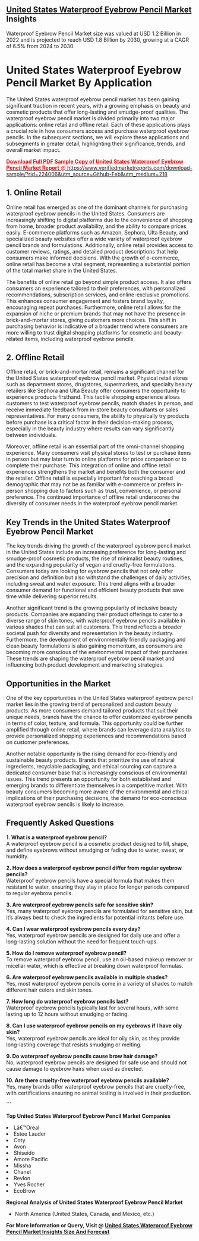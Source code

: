 <h2><a href="https://www.verifiedmarketreports.com/download-sample/?rid=224006&amp;utm_source=Github-Feb&amp;utm_medium=218" target="_blank">United States Waterproof Eyebrow Pencil Market</a> Insights</h2><p>Waterproof Eyebrow Pencil Market size was valued at USD 1.2 Billion in 2022 and is projected to reach USD 1.8 Billion by 2030, growing at a CAGR of 6.5% from 2024 to 2030.</p><p> <h1>United States Waterproof Eyebrow Pencil Market By Application</h1> <p>The United States waterproof eyebrow pencil market has been gaining significant traction in recent years, with a growing emphasis on beauty and cosmetic products that offer long-lasting and smudge-proof qualities. The waterproof eyebrow pencil market is divided primarily into two major applications: online retail and offline retail. Each of these applications plays a crucial role in how consumers access and purchase waterproof eyebrow pencils. In the subsequent sections, we will explore these applications and subsegments in greater detail, highlighting their significance, trends, and overall market impact. <a href="#download"><p><span class=""><span style="color: #ff0000;"><strong>Download Full PDF Sample Copy of United States Waterproof Eyebrow Pencil Market Report</strong> @ </span><a href="https://www.verifiedmarketreports.com/download-sample/?rid=224006&amp;utm_source=Github-Feb&amp;utm_medium=218" target="_blank">https://www.verifiedmarketreports.com/download-sample/?rid=224006&amp;utm_source=Github-Feb&amp;utm_medium=218</a></span></p></a></p> <h2>1. Online Retail</h2> <p>Online retail has emerged as one of the dominant channels for purchasing waterproof eyebrow pencils in the United States. Consumers are increasingly shifting to digital platforms due to the convenience of shopping from home, broader product availability, and the ability to compare prices easily. E-commerce platforms such as Amazon, Sephora, Ulta Beauty, and specialized beauty websites offer a wide variety of waterproof eyebrow pencil brands and formulations. Additionally, online retail provides access to customer reviews, ratings, and detailed product descriptions that help consumers make informed decisions. With the growth of e-commerce, online retail has become a vital segment, representing a substantial portion of the total market share in the United States. <p>The benefits of online retail go beyond simple product access. It also offers consumers an experience tailored to their preferences, with personalized recommendations, subscription services, and online-exclusive promotions. This enhances consumer engagement and fosters brand loyalty, encouraging repeat purchases. Furthermore, online retail allows for the expansion of niche or premium brands that may not have the presence in brick-and-mortar stores, giving customers more choices. This shift in purchasing behavior is indicative of a broader trend where consumers are more willing to trust digital shopping platforms for cosmetic and beauty-related items, including waterproof eyebrow pencils.</p> <h2>2. Offline Retail</h2> <p>Offline retail, or brick-and-mortar retail, remains a significant channel for the United States waterproof eyebrow pencil market. Physical retail stores such as department stores, drugstores, supermarkets, and specialty beauty retailers like Sephora and Ulta Beauty offer consumers the opportunity to experience products firsthand. This tactile shopping experience allows customers to test waterproof eyebrow pencils, match shades in person, and receive immediate feedback from in-store beauty consultants or sales representatives. For many consumers, the ability to physically try products before purchase is a critical factor in their decision-making process, especially in the beauty industry where results can vary significantly between individuals. <p>Moreover, offline retail is an essential part of the omni-channel shopping experience. Many consumers visit physical stores to test or purchase items in person but may later turn to online platforms for price comparison or to complete their purchase. This integration of online and offline retail experiences strengthens the market and benefits both the consumer and the retailer. Offline retail is especially important for reaching a broad demographic that may not be as familiar with e-commerce or prefers in-person shopping due to factors such as trust, convenience, or personal preference. The continued importance of offline retail underscores the diversity of consumer needs in the waterproof eyebrow pencil market.</p> <h2>Key Trends in the United States Waterproof Eyebrow Pencil Market</h2> <p>The key trends driving the growth of the waterproof eyebrow pencil market in the United States include an increasing preference for long-lasting and smudge-proof cosmetic products, the rise of minimalist beauty routines, and the expanding popularity of vegan and cruelty-free formulations. Consumers today are looking for eyebrow pencils that not only offer precision and definition but also withstand the challenges of daily activities, including sweat and water exposure. This trend aligns with a broader consumer demand for functional and efficient beauty products that save time while delivering superior results.</p> <p>Another significant trend is the growing popularity of inclusive beauty products. Companies are expanding their product offerings to cater to a diverse range of skin tones, with waterproof eyebrow pencils available in various shades that can suit all customers. This trend reflects a broader societal push for diversity and representation in the beauty industry. Furthermore, the development of environmentally friendly packaging and clean beauty formulations is also gaining momentum, as consumers are becoming more conscious of the environmental impact of their purchases. These trends are shaping the waterproof eyebrow pencil market and influencing both product development and marketing strategies.</p> <h2>Opportunities in the Market</h2> <p>One of the key opportunities in the United States waterproof eyebrow pencil market lies in the growing trend of personalized and custom beauty products. As more consumers demand tailored products that suit their unique needs, brands have the chance to offer customized eyebrow pencils in terms of color, texture, and formula. This opportunity could be further amplified through online retail, where brands can leverage data analytics to provide personalized shopping experiences and recommendations based on customer preferences.</p> <p>Another notable opportunity is the rising demand for eco-friendly and sustainable beauty products. Brands that prioritize the use of natural ingredients, recyclable packaging, and ethical sourcing can capture a dedicated consumer base that is increasingly conscious of environmental issues. This trend presents an opportunity for both established and emerging brands to differentiate themselves in a competitive market. With beauty consumers becoming more aware of the environmental and ethical implications of their purchasing decisions, the demand for eco-conscious waterproof eyebrow pencils is likely to increase.</p> <h2>Frequently Asked Questions</h2> <p><b>1. What is a waterproof eyebrow pencil?</b><br>A waterproof eyebrow pencil is a cosmetic product designed to fill, shape, and define eyebrows without smudging or fading due to water, sweat, or humidity.</p> <p><b>2. How does a waterproof eyebrow pencil differ from regular eyebrow pencils?</b><br>Waterproof eyebrow pencils have a special formula that makes them resistant to water, ensuring they stay in place for longer periods compared to regular eyebrow pencils.</p> <p><b>3. Are waterproof eyebrow pencils safe for sensitive skin?</b><br>Yes, many waterproof eyebrow pencils are formulated for sensitive skin, but it’s always best to check the ingredients for potential irritants before use.</p> <p><b>4. Can I wear waterproof eyebrow pencils every day?</b><br>Yes, waterproof eyebrow pencils are designed for daily use and offer a long-lasting solution without the need for frequent touch-ups.</p> <p><b>5. How do I remove waterproof eyebrow pencil?</b><br>To remove waterproof eyebrow pencil, use an oil-based makeup remover or micellar water, which is effective at breaking down waterproof formulas.</p> <p><b>6. Are waterproof eyebrow pencils available in multiple shades?</b><br>Yes, most waterproof eyebrow pencils come in a variety of shades to match different hair colors and skin tones.</p> <p><b>7. How long do waterproof eyebrow pencils last?</b><br>Waterproof eyebrow pencils typically last for several hours, with some lasting up to 12 hours without smudging or fading.</p> <p><b>8. Can I use waterproof eyebrow pencils on my eyebrows if I have oily skin?</b><br>Yes, waterproof eyebrow pencils are ideal for oily skin, as they provide long-lasting coverage that resists smudging or melting.</p> <p><b>9. Do waterproof eyebrow pencils cause brow hair damage?</b><br>No, waterproof eyebrow pencils are designed for safe use and should not cause damage to eyebrow hairs when used as directed.</p> <p><b>10. Are there cruelty-free waterproof eyebrow pencils available?</b><br>Yes, many brands offer waterproof eyebrow pencils that are cruelty-free, with certifications ensuring no animal testing is involved in their production.</p> ```</p><p><strong>Top United States Waterproof Eyebrow Pencil Market Companies</strong></p><div data-test-id=""><p><li>Lâ€™Oreal</li><li> Estee Lauder</li><li> Coty</li><li> Avon</li><li> Shiseido</li><li> Amore Pacific</li><li> Missha</li><li> Chanel</li><li> Revlon</li><li> Yves Rocher</li><li> EcoBrow</li></p><div><strong>Regional Analysis of&nbsp;United States Waterproof Eyebrow Pencil Market</strong></div><ul><li dir="ltr"><p dir="ltr">North America&nbsp;(United States, Canada, and Mexico, etc.)</p></li></ul><p><strong>For More Information or Query, Visit @&nbsp;</strong><strong><a href="https://www.verifiedmarketreports.com/product/waterproof-eyebrow-pencil-market/?utm_source=Github-Feb&amp;utm_medium=218" target="_blank">United States Waterproof Eyebrow Pencil Market Insights Size And Forecast</a></strong></p></div>
